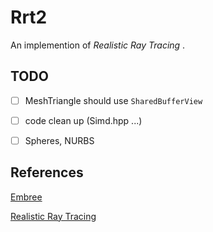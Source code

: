 # Rrt2

An implemention of *Realistic Ray Tracing* .

## TODO

- [ ] MeshTriangle should use `SharedBufferView`
- [ ] code clean up (Simd.hpp ...)
- [ ] Spheres, NURBS


## References

[Embree](https://github.com/embree/embree)

[Realistic Ray Tracing](http://www.cs.utah.edu/~shirley/galileo/)